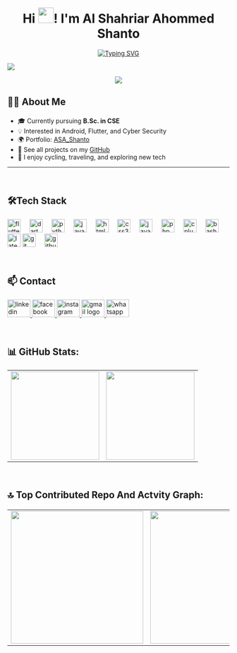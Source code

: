 <h1 align="center">Hi <img src="https://media.giphy.com/media/hvRJCLFzcasrR4ia7z/giphy.gif" width="35">! I'm Al Shahriar Ahommed Shanto </h1>

<p align="center"> <a href="https://git.io/typing-svg"><img src="https://readme-typing-svg.herokuapp.com?font=Fira+Code&pause=1000&width=435&lines=Computer+Science+Student;Android+and+Flutter+Developer+" alt="Typing SVG" /></a> </p>

<p><img src="https://user-images.githubusercontent.com/73097560/115834477-dbab4500-a447-11eb-908a-139a6edaec5c.gif"><br></p>

<div align="center">
  <img src="https://visitor-badge.laobi.icu/badge?page_id=ShantoGUB567.ShantoGUB567&"  />
</div>

## <p align="left">👨‍💻 About Me 
- 🎓 Currently pursuing **B.Sc. in CSE**  
- 💡 Interested in Android, Flutter, and Cyber Security  
- 🌍 Portfolio: [ASA_Shanto](https://your-portfolio.example_Link)  
- 📂 See all projects on my [GitHub](https://github.com/ShantoGUB567/ShantoGUB567)  
- 🚴 I enjoy cycling, traveling, and exploring new tech  
</p> <hr> <br>

## <p align="left"> 🛠️Tech Stack
  <div align="left">
    <img src="https://cdn.jsdelivr.net/gh/devicons/devicon/icons/flutter/flutter-original.svg" height="30" alt="flutter logo"  />
    <img width="12" />
    <img src="https://cdn.jsdelivr.net/gh/devicons/devicon/icons/dart/dart-original.svg" height="30" alt="dart logo"  />
    <img width="12" />
    <img src="https://cdn.jsdelivr.net/gh/devicons/devicon/icons/python/python-original.svg" height="30" alt="python logo"  />
    <img width="12" />
    <img src="https://cdn.jsdelivr.net/gh/devicons/devicon/icons/java/java-original.svg" height="30" alt="java logo"  />
    <img width="12" />
    <img src="https://cdn.jsdelivr.net/gh/devicons/devicon/icons/html5/html5-original.svg" height="30" alt="html5 logo"  />
    <img width="12" />
    <img src="https://cdn.jsdelivr.net/gh/devicons/devicon/icons/css3/css3-original.svg" height="30" alt="css3 logo"  />
    <img width="12" />
    <img src="https://cdn.jsdelivr.net/gh/devicons/devicon/icons/javascript/javascript-original.svg" height="30" alt="javascript logo"  />
    <img width="12" />
    <img src="https://cdn.jsdelivr.net/gh/devicons/devicon/icons/php/php-original.svg" height="30" alt="php logo"  />
    <img width="12" />
    <img src="https://cdn.jsdelivr.net/gh/devicons/devicon/icons/cplusplus/cplusplus-original.svg" height="30" alt="cplusplus logo"  />
    <img width="12" />
    <img src="https://cdn.jsdelivr.net/gh/devicons/devicon/icons/bash/bash-original.svg" height="30" alt="bash logo"  />
    <img width="12" />
    <img src="https://cdn.jsdelivr.net/gh/devicons/devicon/icons/latex/latex-original.svg" height="30" alt="latex logo"  />
    <img src="https://cdn.jsdelivr.net/gh/devicons/devicon/icons/git/git-original.svg" height="30" alt="git logo"  />
    <img width="12" />
    <img src="https://cdn.jsdelivr.net/gh/devicons/devicon/icons/github/github-original.svg" height="30" alt="github logo"  />
  </div>
</p> <br>

## <p align="left"> 📫 Contact
  <div align="left">
    <a href="https://www.linkedin.com/in/alshahriarshanto/" target="_blank">
      <img src="https://raw.githubusercontent.com/maurodesouza/profile-readme-generator/master/src/assets/icons/social/linkedin/default.svg" width="52" height="40" alt="linkedin logo"  />
    </a>
    <a href="https://www.facebook.com/shanto.4916" target="_blank">
      <img src="https://raw.githubusercontent.com/maurodesouza/profile-readme-generator/master/src/assets/icons/social/facebook/default.svg" width="52" height="40" alt="facebook logo"  />
    </a>
    <a href="https://www.instagram.com/alshahriarshanto/" target="_blank">
      <img src="https://raw.githubusercontent.com/maurodesouza/profile-readme-generator/master/src/assets/icons/social/instagram/default.svg" width="52" height="40" alt="instagram logo"  />
    </a>
    <a href="alshahriarahommedshanto@gmail.com" target="_blank">
      <img src="https://raw.githubusercontent.com/maurodesouza/profile-readme-generator/master/src/assets/icons/social/gmail/default.svg" width="52" height="40" alt="gmail logo"  />
    </a>
    <a href="https://wa.me/qr/OPSAGQFNRKHFA1" target="_blank">
      <img src="https://raw.githubusercontent.com/maurodesouza/profile-readme-generator/master/src/assets/icons/social/whatsapp/default.svg" width="52" height="40" alt="whatsapp logo"  />
    </a>
  </div>
</p> <br>

## <p align="left"> 📊 GitHub Stats:
<!-- ![](https://github-readme-stats.vercel.app/api?username=ShantoGUB567&theme=dark&hide_border=true&include_all_commits=false&count_private=false) -->
<table align="center">
  <tr>
    <td>
      <img src="https://nirzak-streak-stats.vercel.app/?user=ShantoGUB567&theme=dark&hide_border=true" height="200" />
    </td>
    <td>
      <img src="https://github-readme-stats.vercel.app/api/top-langs/?username=ShantoGUB567&theme=dark&hide_border=true&include_all_commits=false&count_private=false&layout=compact" height="200" />
    </td>
  </tr>
</table>
</p>  <br>

## <p align="left"> 🔝 Top Contributed Repo And Actvity Graph:
<table align="center" border="0">
  <tr>
    <td><img src="https://github-contributor-stats.vercel.app/api?username=ShantoGUB567&limit=5&theme=dark&combine_all_yearly_contributions=true" height="300" /></td>
    <td><img src="https://github-readme-activity-graph.vercel.app/graph?username=ShantoGUB567&radius=16&theme=react&area=true&order=5" height="300" /></td>
  </tr>
</table>
</p>  <br>

<!--This is the profile-->

